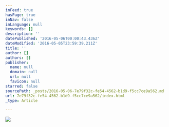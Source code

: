 ```yaml
---
inFeed: true
hasPage: true
inNav: false
inLanguage: null
keywords: []
description: ''
datePublished: '2016-05-06T00:00:43.436Z'
dateModified: '2016-05-05T23:59:39.211Z'
title: ''
author: []
authors: []
publisher:
  name: null
  domain: null
  url: null
  favicon: null
starred: false
sourcePath: _posts/2016-05-06-7e79f32c-fe54-4562-b1d9-f5cc7ce9a562.md
url: 7e79f32c-fe54-4562-b1d9-f5cc7ce9a562/index.html
_type: Article

---
```

![](https://the-grid-user-content.s3-us-west-2.amazonaws.com/eb3c6f5f-a6a3-4d54-ad13-823917b2b052.jpg)